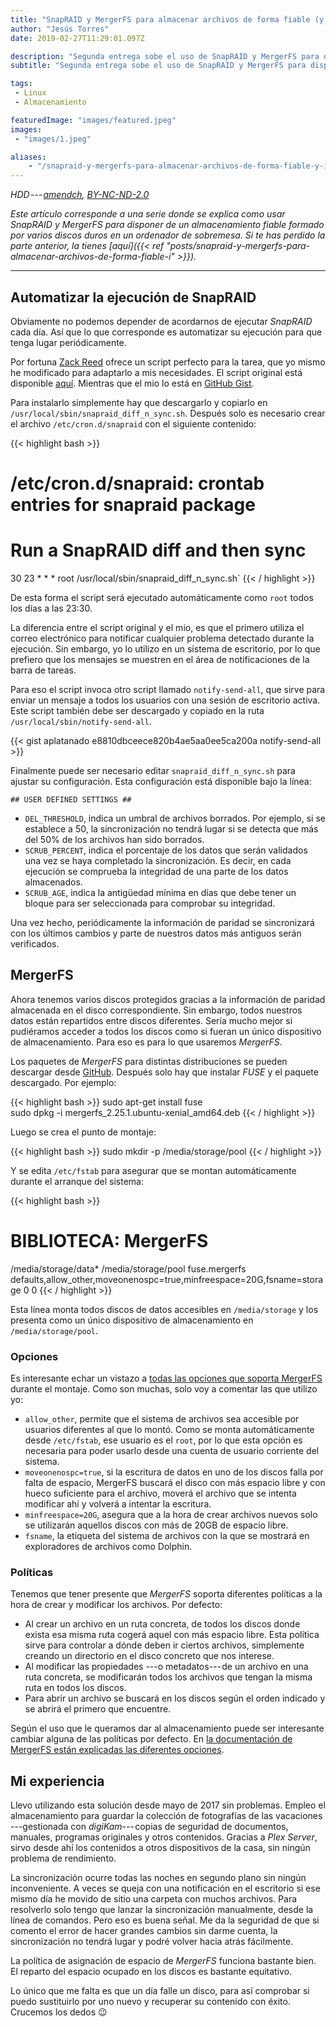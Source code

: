 ```yaml
---
title: "SnapRAID y MergerFS para almacenar archivos de forma fiable (y II)"
author: "Jesús Torres"
date: 2019-02-27T11:29:01.097Z

description: "Segunda entrega sobe el uso de SnapRAID y MergerFS para disponer de un almacenamiento fiable con varios discos duros."
subtitle: "Segunda entrega sobe el uso de SnapRAID y MergerFS para disponer de un almacenamiento fiable con varios discos duros."

tags:
 - Linux
 - Almacenamiento

featuredImage: "images/featured.jpeg" 
images:
 - "images/1.jpeg" 

aliases:
    - "/snapraid-y-mergerfs-para-almacenar-archivos-de-forma-fiable-y-ii-11afbb19d23f"
---
```


_HDD --- [amendch](https://www.flickr.com/photos/39244466@N02/5427739593/in/photolist-9gCzT8-4UVUNJ-71Mb5R-91d5pX-oMFTx2-oMFQjD-5gDHxc-4oTnmH-bqrKL-6437bG-d3uXp7-9LgqFA-8bJz7i-3imxtM-ERbLe-7nGAFG-5gDHup-4oTnXc-9LgmKu-75fHu-qkKNAp-oWpoqT-pLwxeF-3KCpZN-9LgmbA-emkmar-9wLNNj-yoKes9-9Lgo3b-6j1N5L-xxhYh-ERcmU-9Lgrcw-dmA143-2DJQw-foCdqf-5wWien-9wHQvp-c9yGns-5TQgX3-2zEFt-VXYVdD-5SCmBK-6ViFwn-uHRq7-5TQoVw-s2QEx-uHRAy-VGJxwS-DCBbHY), [BY-NC-ND-2.0](https://creativecommons.org/licenses/by-nc-nd/2.0/)_

_Este artículo corresponde a una serie donde se explica como usar SnapRAID y MergerFS para disponer de un almacenamiento fiable formado por varios discos duros en un ordenador de sobremesa.
Si te has perdido la parte anterior, la tienes [aquí]({{< ref "posts/snapraid-y-mergerfs-para-almacenar-archivos-de-forma-fiable-i" >}})._

____

## Automatizar la ejecución de SnapRAID

Obviamente no podemos depender de acordarnos de ejecutar _SnapRAID_ cada día.
Así que lo que corresponde es automatizar su ejecución para que tenga lugar periódicamente.

Por fortuna [Zack Reed](http://zackreed.me) ofrece un script perfecto para la tarea, que yo mismo he modificado para adaptarlo a mis necesidades.
El script original está disponible [aquí](https://zackreed.me/updated-snapraid-sync-script/).
Mientras que el mio lo está en [GitHub Gist](https://gist.github.com/aplatanado/1ca6f96580be6e21957f877cfa3d5125).

Para instalarlo simplemente hay que descargarlo y copiarlo en `/usr/local/sbin/snapraid_diff_n_sync.sh`.
Después solo es necesario crear el archivo `/etc/cron.d/snapraid` con el siguiente contenido:

{{< highlight bash >}}
# /etc/cron.d/snapraid: crontab entries for snapraid package
# Run a SnapRAID diff and then sync  
30 23   * * *   root  /usr/local/sbin/snapraid_diff_n_sync.sh`
{{< / highlight >}}

De esta forma el script será ejecutado automáticamente como `root` todos los días a las 23:30.

La diferencia entre el script original y el mio, es que el primero utiliza el correo electrónico para notificar cualquier problema detectado durante la ejecución.
Sin embargo, yo lo utilizo en un sistema de escritorio, por lo que prefiero que los mensajes se muestren en el área de notificaciones de la barra de tareas.

Para eso el script invoca otro script llamado `notify-send-all`, que sirve para enviar un mensaje a todos los usuarios con una sesión de escritorio activa.
Este script también debe ser descargado y copiado en la ruta `/usr/local/sbin/notify-send-all`.

{{< gist aplatanado e8810dbceece820b4ae5aa0ee5ca200a notify-send-all >}}

Finalmente puede ser necesario editar `snapraid_diff_n_sync.sh` para ajustar su configuración.
Esta configuración está disponible bajo la línea:

```
## USER DEFINED SETTINGS ##
```

* `DEL_THRESHOLD`, indica un umbral de archivos borrados.
Por ejemplo, si se establece a 50, la sincronización no tendrá lugar si se detecta que más del 50% de los archivos han sido borrados.
* `SCRUB_PERCENT`, indica el porcentaje de los datos que serán validados una vez se haya completado la sincronización.
Es decir, en cada ejecución se comprueba la integridad de una parte de los datos almacenados.
* `SCRUB_AGE`, indica la antigüedad mínima en días que debe tener un bloque para ser seleccionada para comprobar su integridad.

Una vez hecho, periódicamente la información de paridad se sincronizará con los últimos cambios y parte de nuestros datos más antiguos serán verificados.

## MergerFS

Ahora tenemos varios discos protegidos gracias a la información de paridad almacenada en el disco correspondiente.
Sin embargo, todos nuestros datos están repartidos entre discos diferentes.
Sería mucho mejor si pudiéramos acceder a todos los discos como si fueran un único dispositivo de almacenamiento.
Para eso es para lo que usaremos _MergerFS_.

Los paquetes de _MergerFS_ para distintas distribuciones se pueden descargar desde [GitHub](https://github.com/trapexit/mergerfs/releases).
Después solo hay que instalar _FUSE_ y el paquete descargado.
Por ejemplo:

{{< highlight bash >}}
sudo apt-get install fuse  
sudo dpkg -i mergerfs_2.25.1.ubuntu-xenial_amd64.deb
{{< / highlight >}}

Luego se crea el punto de montaje:

{{< highlight bash >}}
sudo mkdir -p /media/storage/pool
{{< / highlight >}}

Y se edita `/etc/fstab` para asegurar que se montan automáticamente durante el arranque del sistema:

{{< highlight bash >}}
# BIBLIOTECA: MergerFS  
/media/storage/data* /media/storage/pool fuse.mergerfs defaults,allow_other,moveonenospc=true,minfreespace=20G,fsname=storage 0 0
{{< / highlight >}}

Esta línea monta todos discos de datos accesibles en `/media/storage` y los presenta como un único dispositivo de almacenamiento en `/media/storage/pool`.

### Opciones

Es interesante echar un vistazo a [todas las opciones que soporta MergerFS](https://github.com/trapexit/mergerfs#options) durante el montaje.
Como son muchas, solo voy a comentar las que utilizo yo:

* `allow_other`, permite que el sistema de archivos sea accesible por usuarios diferentes al que lo montó.
Como se monta automáticamente desde `/etc/fstab`, ese usuario es el `root`, por lo que esta opción es necesaria para poder usarlo desde una cuenta de usuario corriente del sistema.
* `moveonenospc=true`, si la escritura de datos en uno de los discos falla por falta de espacio, MergerFS buscará el disco con más espacio libre y con hueco suficiente para el archivo, moverá el archivo que se intenta modificar ahí y volverá a intentar la escritura.
* `minfreespace=20G`, asegura que a la hora de crear archivos nuevos solo se utilizarán aquellos discos con más de 20GB de espacio libre.
* `fsname`, la etiqueta del sistema de archivos con la que se mostrará en exploradores de archivos como Dolphin.

### Políticas

Tenemos que tener presente que _MergerFS_ soporta diferentes políticas a la hora de crear y modificar los archivos.
Por defecto:

*   Al crear un archivo en un ruta concreta, de todos los discos donde exista esa misma ruta cogerá aquel con más espacio libre.
Esta política sirve para controlar a dónde deben ir ciertos archivos, simplemente creando un directorio en el disco concreto que nos interese.
*   Al modificar las propiedades ---o metadatos--- de un archivo en una ruta concreta, se modificarán todos los archivos que tengan la misma ruta en todos los discos.
*   Para abrir un archivo se buscará en los discos según el orden indicado y se abrirá el primero que encuentre.

Según el uso que le queramos dar al almacenamiento puede ser interesante cambiar alguna de las políticas por defecto.
En [la documentación de MergerFS están explicadas las diferentes opciones](https://github.com/trapexit/mergerfs#functions--policies--categories).

## Mi experiencia

Llevo utilizando esta solución desde mayo de 2017 sin problemas.
Empleo el almacenamiento para guardar la colección de fotografías de las vacaciones ---gestionada con _digiKam_--- copias de seguridad de documentos, manuales, programas originales y otros contenidos.
Gracias a _Plex Server_, sirvo desde ahí los contenidos a otros dispositivos de la casa, sin ningún problema de rendimiento.

La sincronización ocurre todas las noches en segundo plano sin ningún inconveniente.
A veces se queja con una notificación en el escritorio si ese mismo día he movido de sitio una carpeta con muchos archivos.
Para resolverlo solo tengo que lanzar la sincronización manualmente, desde la línea de comandos.
Pero eso es buena señal.
Me da la seguridad de que si comento el error de hacer grandes cambios sin darme cuenta, la sincronización no tendrá lugar y podré volver hacia atrás fácilmente.

La política de asignación de espacio de _MergerFS_ funciona bastante bien.
El reparto del espacio ocupado en los discos es bastante equitativo.

Lo único que me falta es que un día falle un disco, para así comprobar si puedo sustituirlo por uno nuevo y recuperar su contenido con éxito.
Crucemos los dedos :wink:
